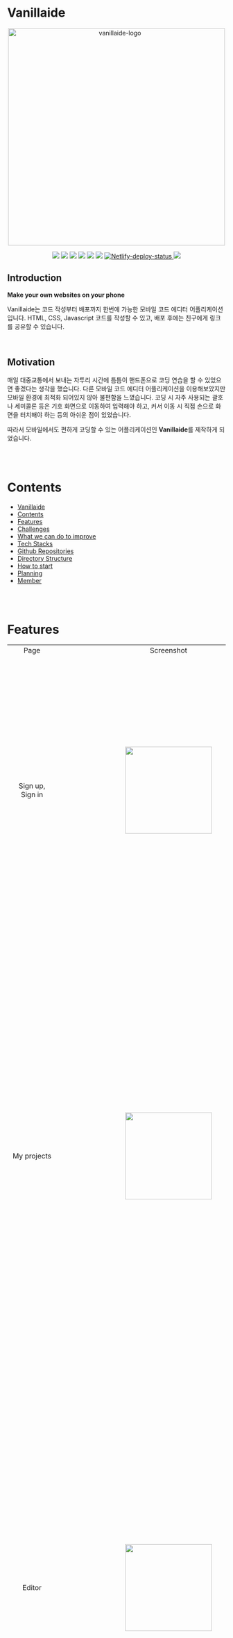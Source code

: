 # Vanillaide
<p align="center">
  <img style="width:500px" src="https://user-images.githubusercontent.com/99792713/199458778-30b3b65a-cb14-4807-bf07-7fbeb6a91a6b.png" alt="vanillaide-logo" />
</p>

<p align="center">
  <img src="https://img.shields.io/badge/React-61DAFB?style=flat-square&logo=React&logoColor=black"/>
  <img src="https://img.shields.io/badge/React Native-61DAFB?style=flat-square&logo=React&logoColor=black"/>
  <img src="https://img.shields.io/badge/Expo-000000?style=flat-square&logo=Expo&logoColor=white"/>
  <img src="https://img.shields.io/badge/Node.js-339933?style=flat-square&logo=Node.js&logoColor=white"/>
  <img src="https://img.shields.io/badge/Express-000000?style=flat-square&logo=Express&logoColor=white"/>
  <img src="https://img.shields.io/badge/MongoDB-47A248?style=flat-square&logo=MongoDB&logoColor=white"/>
  <a href="https://app.netlify.com/sites/rococo-cucurucho-d38b30/deploys"  title="Netlify-deploy-status">
    <img src="https://api.netlify.com/api/v1/badges/2af3c3e4-7d8c-4e2d-97fe-df89463460d7/deploy-status"  alt="Netlify-deploy-status">
  </a>
  <img  src="https://img.shields.io/badge/Amazon AWS-232F3E?style=flat-square&logo=amazonaws&logoColor=white"/>
</p>

## Introduction

**Make your own websites on your phone**

Vanillaide는 코드 작성부터 배포까지 한번에 가능한 모바일 코드 에디터 어플리케이션입니다.
HTML, CSS, Javascript 코드를 작성할 수 있고, 배포 후에는 친구에게 링크를 공유할 수 있습니다.

<br/>

## Motivation

매일 대중교통에서 보내는 자투리 시간에 틈틈이 핸드폰으로 코딩 연습을 할 수 있었으면 좋겠다는 생각을 했습니다.
다른 모바일 코드 에디터 어플리케이션을 이용해보았지만 모바일 환경에 최적화 되어있지 않아 불편함을 느꼈습니다.
코딩 시 자주 사용되는 괄호나 세미콜론 등은 기호 화면으로 이동하여 입력해야 하고, 커서 이동 시 직접 손으로 화면을 터치해야 하는 등의 아쉬운 점이 있었습니다.

따라서 모바일에서도 편하게 코딩할 수 있는 어플리케이션인 **Vanillaide**를 제작하게 되었습니다.

<br/>
<br/>

# Contents
- [Vanillaide](#vanillaide)
- [Contents](#contents)
- [Features](#features)
- [Challenges](#challenges)
- [What we can do to improve](#what-we-can-do-to-improve)
- [Tech Stacks](#tech-stacks)
- [Github Repositories](#github-repositories)
- [Directory Structure](#directory-structure)
- [How to start](#how-to-start)
- [Planning](#planning)
- [Member](#member)

<br/>
<br/>

# Features

<table>
  <tr align="center">
    <td>Page</td>
    <td>Screenshot</td>
    <td>Features</td>
  </tr>
  <tr>
    <td align="center">
      Sign up, Sign in
    </td>
    <td align="center">
      <img style="width:200px" src="https://user-images.githubusercontent.com/99792713/199439816-30a88b74-3710-4e56-9da5-4ac0f5bbc383.gif"/>
    </td>
    <td>
    <ul>
      <li>username, email, password, password Confirm 4가지를 올바른 형식에 맞게 입력해야 합니다.</li>
      <li>중복된 이메일로는 가입할 수 없습니다.</li>
      <li>email, password 두 가지를 모두 가입한 내용과 일치하게 입력해야 로그인됩니다.</li>
      <li>로그인 성공 후 토큰이 발급되며 토큰은 사용자의 기기 내에 저장되어 로그인이 유지됩니다.</li>
    </ul>
    </td>
  </tr>
  <tr>
    <td align="center">
      My projects
    </td>
    <td align="center">
      <img style="width:200px" src="https://user-images.githubusercontent.com/99792713/199437107-2eaf2153-e9a2-4031-93c5-44e3591c945a.gif"/>
    </td>
    <td>
    <ul>
      <li>유저가 생성한 프로젝트 리스트를 볼 수 있습니다.</li>
      <li>하단 오른쪽의 + 버튼 클릭 시 프로젝트 생성 모달 창이 나타나며 프로젝트 이름 입력 시 프로젝트가 생성되며 에디터 화면으로 이동합니다.</li>
      <li>각 프로젝트 카드 클릭 시 해당 프로젝트의 에디터 화면으로 이동합니다.</li>
      <li>배포한 프로젝트는 프로젝트명 옆에 deployed가 표시됩니다.</li>
      <li>각 프로젝트 카드의 3 dots menu 클릭 시 상세 메뉴가 나타납니다. 상세 메뉴는 배포 여부(deployed)에 따라 다른 내용이 나타납니다.</li>
      <li>상단 왼쪽의 햄버거 메뉴 아이콘 클릭 시 다음의 정보가 나타납니다 : 로그인한 사용자 정보, 로그아웃 버튼, My Projects 메뉴</li>
    </ul>
    </td>
  </tr>
  <tr>
    <td align="center">
      Editor
    </td>
    <td align="center">
      <img style="width:200px" src="https://user-images.githubusercontent.com/99792713/199436407-339ed74f-80d4-4ffb-8371-4f91f77f10bf.gif"/>
    </td>
    <td>
    <ul>
      <li>최상단 왼쪽 햄버거 메뉴 클릭 시 로그인 한 사용자 정보, 로그아웃, My Projects, 현재 프로젝트 정보를 볼 수 있습니다.</li>
      <li>최상단 오른쪽 메뉴(왼쪽부터 순서대로) Play 아이콘(현재 작성된 코드의 실행 결과 미리보기), Undo 버튼, Redo 버튼, disk 아이콘(현재까지 작성한 코드 DB에 저장)</li>
      <li>HTML, CSS, JS탭: 언어별로 코드 작성 가능</li>
      <li>하단 오른쪽 방향 키: 커서를 상, 하, 좌, 우로 이동할 수 있는 키</li>
      <li>하단 툴바(코드 작성 시 키보드 위쪽): 코드 작성 시 자주 사용하는 기호(괄호, 세미콜론, tab 등)를 바로 입력 가능</li>
    </ul>
    </td>
  </tr>
  <tr>
    <td align="center">
      Deploy
    </td>
    <td align="center">
      <img style="width:500px" src="https://user-images.githubusercontent.com/99792713/199437967-64502aad-a101-4dec-a894-827d5eabdaf5.gif"/>
    </td>
    <td>
    <ul>
      <li>프로젝트를 배포할 수 있습니다.</li>
      <li>deploy 클릭 시 배포가 시작됩니다.</li>
      <li>배포 완료 후에는 배포 완료 페이지로 이동합니다.</li>
      <li>go to 클릭 시 배포된 페이지로 바로 이동하며, 클립 버튼 클릭 시 클립보드에 배포된 링크가 복사됩니다.</li>
    </ul>
    </td>
  </tr>
  <tr>
    <td align="center">
      Performance
    </td>
    <td align="center">
      <img style="width:200px" src="https://user-images.githubusercontent.com/99792713/199439851-40212d39-17c2-4542-8b74-55b6ea2428b8.gif"/>
    </td>
    <td>
    <ul>
      <li>사용자가 배포된 웹사이트의 성능을 측정하는 페이지 입니다.</li>
      <li>start measuring 클릭 시 lighthouse 성능 측정이 시작됩니다.</li>
      <li>성능 측정 결과는 프로젝트명과 함께 바 그래프로 표시됩니다. 측정 항목은 Performance, Accessibility, Best Practices, SEO, PWA 입니다.</li>
    </ul>
    </td>
  </tr>
</table>

<br/>
<br/>

# Challenges
### React Native Life Cycle 이해

브라우저에서 실행되는 React와 다르게, React native는 스크린 화면이 stack 구조로 쌓이고, componentWillUnmount가 다르게 동작하여, 새로운 페이지에서 기존 Project list 페이지로 다시 이동하더라도 useEffect가 실행되지 않는 문제점이 있었습니다.

이 문제를 해결하기 위하여 React Navigation에서 제공하는 useFocusEffect hook을 사용하여, Project list 페이지로 다시 이동하였을 때, api 요청을 다시 보내, 직전에 생성한 프로젝트가 리스트에 반영될 수 있도록 수정하였습니다.

<br/>

### Undo/Redo
원래 CodeMirror는 Ctrl+z, Ctrl+Shift+z로 undo와 redo기능을 제공하고 있습니다.

하지만 모바일 환경에서 Undo, Redo를 버튼으로 동작하게 하기위해서, code의 data structure를 linked list로 구현하였습니다.

<details>
<summary>Code Data Structure</summary>

```jsx
{
	content: "your code", // 코드의 내용이 string type으로 저장됩니다.
	anchor: number, // undo, redo시 이 곳에서부터 caret까지 텍스트가 선택됩니다.
	head: number, // undo, redo시 위치할 caret의 위치입니다.
	prev: node, // 이전 상태가 저장됩니다.
	next: node, // 다음 상태가 저장됩니다.
}
```
</details>

<br/>

### Code의 노드 정보를 저장하는 시점

<details>
<summary>Code 노드 정보 저장 Cases</summary>

```
|는 저장된 커서 위치

1. 연속으로 빠르게 입력할 때에는 상태를 저장하지 않음
[node1]
|

[node2]
abcdefghijklmnopqrstuvwxyz| - 각 입력 term이 500ms 이내

2. 연속으로 빠르게 입력하지 않을 때에는 일정 간격으로 상태를 저장
[node1]
|

[node2]
abcd| - d 입력 이후 500ms 경과

[node3]
abcdefghijklmnopqrstuvwxyz| - e~z까지 각 입력 term이 500ms 이내

3. 스페이스바, 탭, 엔터 등 특정 입력시에 즉시 상태 저장
[node1]
|

[node2]
abcd |

[node3]
abcd efg |

[node4]
abcd efg
|

[node5]
abcd efg 
nopqrstuvwxyz| - 각 space, enter 입력마다 상태 저장

4. caret 이동 후 입력 시작시 '현재상태의 anchor, head 변경'
[node1]
abcdefg|

[node1] -> c와 d사이에서 입력 시작
abc|defg

[node2]
abchij|defg

5. 범위 선택 시
[node1]
abcdefg - anchor(텍스트 선택 시작지점), head(텍스트 선택 끝지점)

[node2]
ahij|g

6. 포커스 해제시
다른 언어 탭 선택, tool bar 사용 등 코드area에서 포커스 해제시 상태 저장
```

</details>

상태를 저장하는 시점을 정하는 것, 그리고 그 시점에 맞는 caret의 위치를 저장하는 부분이 상당히 어려웠지만,

위와 같이 모든 상태의 caret 위치를 기록함으로서 undo 및 redo 이후 caret위치를 적절하게 보여줄 수 있었습니다.

<br/>

### 상태저장 debounce

위에서 언급된 1~3번을 구현하기 위해 커스텀 debounce 함수를 만들어 사용했습니다.

연속으로 빠르게 입력할 때에는 저장하지 않지만 입력이 없는 상태로 특정 시간이 경과하면(e.g. 500ms) 상태를 저장하게 됩니다.

이 때 특정 입력이 감지되면 바로 저장을 해야되는데 이 때 이전 debounce의 setTimeOut을 clear 해야 하므로 timer에 대한 서로 같은 closer를 가지고 있어야 했고,

따라서 같은 debounce 함수를 실행하면서도 각기 delay가 다른 함수를 사용할 수 있어야 했습니다. 그래서 debounce함수 선언시 delay를 정하는 것이 아닌,

사용 시 delay를 정하는 형태로 debounce함수를 별도로 만들었습니다.

<br/>

### 특정 키 입력 감지

모바일에서 입력된 keyPress를 웹 클라이언트의 onKeyPress 이벤트 리스너로 감지하지 못하는 이슈가 있었습니다.

검색을 해보니 이미 알려진 이슈이지만 고쳐지지 않고 있다는 것을 알게되었습니다. 그래서 CodeMirror에서 제공하는 “업데이트 된 문자” 항목을 찾아냈고,

이를 통해 업데이트 된 문자의 마지막이 `“ “`(공백)이거나 `\n`(줄바꿈)인 것을 감지하여 onKeyPress 이벤트 리스너와 유사한 동작을 구현할 수 있었습니다.

<br/>

### 입력이 시작되는 시점

위에서 언급된 4번 항목을 구현하기 위해서는 입력이 시작되는 시점을 저장하는 것이 필요하였습니다.

따라서, 입력이 시작되었음을 감지하여 입력이 시작되는 시점의 caret위치를 현재 node의 anchor와 head에 반영하였습니다.

입력이 시작되었음을 state boolean값으로 관리하여 입력되는 동안에는 caret 위치를 현재 node에 쓰지 않게 함으로써 undo시에 적절한 caret위치로 돌아갈 수 있게 되었습니다.

상태가 저장되면 state boolean값을 변경함으로써 다시 입력이 시작되는 것을 대기하게 됩니다.

<br/>

# What we can do to improve

<details>
<summary>Text Editor 직접 구현</summary>

처음에는 html의 `<textarea>` 태그 또는 그와 비슷한 RN의 `<TextInput>`을 통해 구현할 수 있을 거라고 생각했습니다.

하지만 아래 두 가지 측면에서 텍스트 에디터가 단순 textarea 또는 TextInput으로 구현되는 것이 아니라는 것을 깨닫게 되어 아래 POC를 진행하였습니다.

- 부분적인 스타일 수정이 사실상 불가능
- 텍스트의 Line에 대한 정의가 어려움

<br/>

**```<span>```, ```<div>```를 사용한 구현 시도 내용 및 Codemirror 구현 로직 조사**

```html
<pre id="code-editor">
	<div id="line-number1">
		<span class="text-type-keyword">const</span>
		<span class="text-type-var">foo</span>
		<span class="text-type-sign">=</span>
		<span class="text-type-string">"bar"</span><span class="text-type-marks">;</span>
	</div>
	<div id="line-number2">
		<span class="text-type-var">console</span><span class="text-type-marks">.</span><span class="text-type-func">log</span><span class="text-type-marks">(</span><span class="text-type-var">foo</span><span class="text-type-marks">;</span>
	</div>
</pre>
```

POC 단계에서의 기술적 시도는 ```<span>```이나 ```<div>```태그를 이용한 이어붙이기 방식이었습니다.

그러나 이 방법을 사용할 경우 사용자로 하여금 내가 실제로 텍스트를 입력중이라는 느낌을 받게 하는 것이 어려웠습니다.

그래서 대표적인 code editor 라이브러리인 codemirror는 어떤 방식으로 이것을 구현했는지 찾아보니 생각보다 훨씬 복잡한 방법으로 구현하고 있음을 알게 되었습니다.

<img style="width:1000px" src="https://user-images.githubusercontent.com/99792713/199449836-6f7e0232-0162-4ee9-885a-38780303c63f.png" />

사용자가 텍스트 입력 위치를 변경할 때 마다 새로운 `<textarea>`를 생성하고 없애는 것을 반복하고 있었습니다.

이 `textarea`는 내가 클릭하거나 방향키를 움직이는 부분의 위치로 **absolute하게 이동되고 있었고** `textarea`에 적히는 내용은 바로 위 부모 `div`에 의해 완전히 감춰지고 있었습니다.

그리고 caret(키보드 커서)역시 하나의 요소로서 현재 입력되고 있는 위치와 일치하도록 그 위치를 계속 변경해주고 있었습니다.

뿐만 아니라 기존 내용을 수정함에 있어서도 ‘현재 선택된 `div`, `span`요소’를 판단하고 이를 다시 수정하게끔 하는 것이 앞서 언급한 ‘입력하고 있다는 느낌을 주는 것’과 결합되면 단기간 안에 구현할 수 있는 것이 아니라는 생각을 하게 되었습니다.

추후 충분한 시간이 주어진다면 앞서 시도해본 내용을 좀 더 발전시켜 직접 코드 에디터 기능을 구현해보고 싶습니다.
</details>

<br/>
<br/>

# Tech Stacks
### Client
- React
-  React Native (Expo)
-  React Native Webview
- React Native Navigation
-  Context API
### Client-Web
- React
- Styled Components
### Server
- Node JS
- Express
- MongoDB & Mongoose
- Ejs
- Node Schedule
### Testing
- Jest
- React Testing Library
- Node Mocks Http
- Supertest
### Deployment
- Netlify
- AWS Elastic Beanstalk

<br/>
<br/>

# Github Repositories
-  [Backend Repo](https://github.com/Vanillaide/vanillaide-server)
-  [Frontend Repo](https://github.com/Vanillaide/vanillaide-client-web)
-  [React-Native Repo](https://github.com/Vanillaide/vanillaide-client)

<br/>
<br/>

# Directory Structure

<details>
<summary>server(src folder)</summary>
<div markdown="1">

```bash
.
├── app.js
├── bin
│   └── www
├── constants
│   ├── error.js
│   └── validateCondition.js
├── controllers
│   ├── auth.controller.js
│   ├── project.controller.js
│   └── user.controller.js
├── loaders
│   ├── db.js
│   ├── index.js
│   └── server.js
├── manageDeploymentExpiration.js
├── middlewares
│   ├── authenticate.js
│   ├── errorHandler.js
│   └── invalidUrlHandler.js
├── models
│   ├── Project.js
│   └── User.js
├── routes
│   ├── auth.js
│   ├── index.js
│   ├── projects.js
│   └── users.js
├── spec
│   ├── __mocks__
│   │   ├── sample_project.json
│   │   └── sample_user.json
│   ├── integration
│   │   ├── auth.int.spec.js
│   │   ├── project.int.spec.js
│   │   └── users.int.spec.js
│   └── unit
│       ├── auth.controller.spec.js
│       ├── project.controller.spec.js
│       └── user.controller.spec.js
└── views
    ├── deployedProject.ejs
    └── notFound.ejs
```

</div>
</details>
<details>
<summary>client-web(src folder)</summary>
<div markdown="1">

```bash
.
├── App.js
├── assets
│   └── fonts
│       ├── FiraCode-Regular.ttf
│       └── Playball-Regular.ttf
├── components
│   ├── CodeArea.js
│   ├── FunctionHeader
│   │   ├── FunctionHeader.js
│   │   ├── RedoButton
│   │   │   └── RedoButton.js
│   │   ├── RunButton
│   │   │   └── RunButton.js
│   │   ├── SaveButton
│   │   │   └── SaveButton.js
│   │   └── UndoButton
│   │       └── UndoButton.js
│   ├── LanguageBar.js
│   ├── MoveCursorButtons
│   │   ├── MoveCursorButtons.js
│   │   ├── MoveDownButton
│   │   │   └── MoveDownButton.js
│   │   ├── MoveLeftButton
│   │   │   └── MoveLeftButton.js
│   │   ├── MoveRightButton
│   │   │   └── MoveRightButton.js
│   │   └── MoveUpButton
│   │       └── MoveUpButton.js
│   └── ToolBar.js
├── constants
│   └── color.js
├── font.css
├── index.js
├── layout
│   ├── AppHeader.js
│   ├── ContentBox.js
│   └── Layout.js
├── setupTests.js
├── spec
│   └── components
│       ├── LanguageBar.spec.js
│       ├── RedoButton.spec.js
│       ├── RunButton.spec.js
│       ├── ToolBar.spec.js
│       └── UndoButton.spec.js
└── utils
    ├── debounce.js
    ├── integrateCode.js
    └── updateCursor.js
```

</div>
</details>
<details>
<summary>client</summary>
<div markdown="1">

```bash
.
├── App.js
├── assets
│   └── fonts
│       ├── FiraCode-Regular.ttf
│       └── Playball-Regular.ttf
├── components
│   ├── CodeArea.js
│   ├── FunctionHeader
│   │   ├── FunctionHeader.js
│   │   ├── RedoButton
│   │   │   └── RedoButton.js
│   │   ├── RunButton
│   │   │   └── RunButton.js
│   │   ├── SaveButton
│   │   │   └── SaveButton.js
│   │   └── UndoButton
│   │       └── UndoButton.js
│   ├── LanguageBar.js
│   ├── MoveCursorButtons
│   │   ├── MoveCursorButtons.js
│   │   ├── MoveDownButton
│   │   │   └── MoveDownButton.js
│   │   ├── MoveLeftButton
│   │   │   └── MoveLeftButton.js
│   │   ├── MoveRightButton
│   │   │   └── MoveRightButton.js
│   │   └── MoveUpButton
│   │       └── MoveUpButton.js
│   └── ToolBar.js
├── constants
│   └── color.js
├── font.css
├── index.js
├── layout
│   ├── AppHeader.js
│   ├── ContentBox.js
│   └── Layout.js
├── setupTests.js
├── spec
│   └── components
│       ├── LanguageBar.spec.js
│       ├── RedoButton.spec.js
│       ├── RunButton.spec.js
│       ├── ToolBar.spec.js
│       └── UndoButton.spec.js
└── utils
    ├── debounce.js
    ├── integrateCode.js
    └── updateCursor.js
```

</div>
</details>

<br/>
<br/>

# How to start
### Client (Web)

1. [해당 Repository](https://github.com/Vanillaide/vanillaide-client-web)를 git clone을 합니다.

2. 해당 프로젝트 폴더 내에서 아래의 명령어를 실행합니다.

    ```
    $ npm install
    $ npm start
    ```
<br/>

### Client (React Native Mobile App)

1. [해당 Repository](https://github.com/Vanillaide/vanillaide-client)를 git clone을 합니다.
2. environment.js 파일에 아래와 같이 환경 변수를 입력합니다.

    ```jsx
    import Constants from "expo-constants";

    const ENV = {
      dev: {
        BACK_URL: <origin uri: default = "http://localhost:8000">
        WEBVIEW_URL: <origin uri: default = "http://localhost:3000">
      },
    };

    const getEnvVars = (env = Constants.manifest.releaseChannel) => {
      if (__DEV__) {
        return ENV.dev;
      }
    };

    export default getEnvVars;
    ```

3. 해당 프로젝트 폴더 내에서 아래의 명령어를 실행합니다.

    ```
    $ npm install
    $ npm run start
    ```

4. Android의 경우 PlayStore에서 `Expo`를 IOS의 경우 AppStore에서 `Expo Go`를 다운로드 받습니다.
5. 해당 Expo어플리케이션에서 QR코드인식 모드를 켭니다.
6. 프로젝트에서 표시된 QR코드를 스캔합니다.

<br/>

### Server

1. [해당 Repository](https://github.com/Vanillaide/vanillaide-server)를 git clone을 합니다.
2. 환경변수 파일(.env)을 생성하고 아래와 같은 형식으로 입력합니다.

    ```
    DB_HOST=<db host>
    JWT_SECRET_KEY=<jwt secret key>
    BACK_URL=<origin uri: default = "http://localhost:8000">
    ```

3. 해당 프로젝트 폴더 내에서 아래의 명령어를 실행합니다.

    ```
    $ npm install
    $ npm run start
    ```

<br/>
<br/>
  
# Planning
**프로젝트 기간: 2022. 10. 10 ~ 10. 28**

<details>
<summary>1주차 : 기획 및 설계</summary>

- 아이디어 검토 및 기술 스택 결정
- Prototype Sketch
- Database Schema 설계
- Server Endpoint 정의
- Git, Code Style 조율
- Task Scheduling 및 Role 정의
- 개발 환경 셋업
    - React Native Expo
    - Express (Node.js)
</details>

<details>
<summary>2주차 : 기능 개발</summary>

- Sign up, Sign in 페이지
- Project list 페이지
- Editor 페이지, Webview 설정
- 클라이언트 요청을 위한 API 서버 구축
- 로그인 유저, 특정 프로젝트에 대한 전역 상태 관리
</details>

<details>
<summary>3주차 : 기능 개발 및 마무리</summary>

- Editor 페이지 기능 개선
- Deploy 요청 및 결과 페이지
- Deployed 페이지 : 서버사이드 렌더링
- Node scheduling server 구축
- Performance 페이지 : lighthouse
- Code Style 통일, Component 분리 작업
- 파일, 폴더 구조 개선
- Client / Server Test Code 작성
- Client / Server 배포
    - Client(Web) : Netlify
    - Server : Amazon Elastic Beanstalk
</details>

<br/>
<br/>

# Member
- 박태욱

  Contact : dcjimin@gmail.com

- 예소현

  Contact : needtlc13@gmail.com 

- 한지수

  Contact :  jessie.jisu.h@gmail.com
